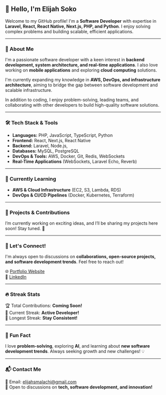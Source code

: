 ## 👋 Hello, I'm Elijah Soko  

Welcome to my GitHub profile! I'm a **Software Developer** with expertise in **Laravel, React, React Native, Next.js, PHP, and Python**. I enjoy solving complex problems and building scalable, efficient applications.

---

### 🚀 About Me
I'm a passionate software developer with a keen interest in **backend development, system architecture, and real-time applications**. I also love working on **mobile applications** and exploring **cloud computing** solutions.

I'm currently expanding my knowledge in **AWS, DevOps, and infrastructure architecture**, aiming to bridge the gap between software development and scalable infrastructure.

In addition to coding, I enjoy problem-solving, leading teams, and collaborating with other developers to build high-quality software solutions.

---

### 🛠️ Tech Stack & Tools
- **Languages:** PHP, JavaScript, TypeScript, Python
- **Frontend:** React, Next.js, React Native
- **Backend:** Laravel, Node.js,
- **Databases:** MySQL, PostgreSQL
- **DevOps & Tools:** AWS, Docker, Git, Redis, WebSockets
- **Real-Time Applications** (WebSockets, Laravel Echo, Reverb)

---

### 🌱 Currently Learning
- **AWS & Cloud Infrastructure** (EC2, S3, Lambda, RDS)
- **DevOps & CI/CD Pipelines** (Docker, Kubernetes, Terraform)

---

### 📌 Projects & Contributions
I’m currently working on exciting ideas, and I’ll be sharing my projects here soon! Stay tuned. 🚀

---

### 🔗 Let's Connect!
I'm always open to discussions on **collaborations, open-source projects, and software development trends**. Feel free to reach out!  

🌐 [Portfolio Website](https://elijahsoko.vercel.app/)  
🔗 [LinkedIn](https://www.linkedin.com/in/elijah-soko-493a05259/)  

---

### 🔥 Streak Stats
🏆 Total Contributions: **Coming Soon!**  
📅 Current Streak: **Active Developer!**  
🚀 Longest Streak: **Stay Consistent!**  

---

### 🎯 Fun Fact
I love **problem-solving**, exploring **AI**, and learning about **new software development trends**. Always seeking growth and new challenges! 💡

---

### 📬 Contact Me
💌 Email: [elijahsmalachi@gmail.com](mailto:elijahsmalachi@gmail.com)  
📩 Open to discussions on **tech, software development, and innovation!**

